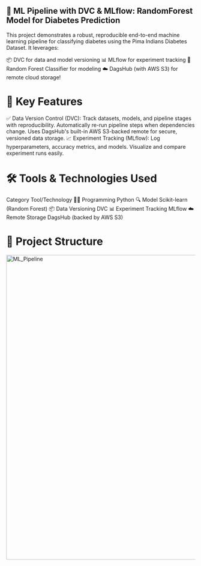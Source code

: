 ## 🧠 ML Pipeline with DVC & MLflow: RandomForest Model for Diabetes Prediction
This project demonstrates a robust, reproducible end-to-end machine learning pipeline for classifying diabetes using the Pima Indians Diabetes Dataset. It leverages:

📦 DVC for data and model versioning
📊 MLflow for experiment tracking
🌲 Random Forest Classifier for modeling
☁️ DagsHub (with AWS S3) for remote cloud storage!

# 🚀 Key Features
✅ Data Version Control (DVC):
Track datasets, models, and pipeline stages with reproducibility.
Automatically re-run pipeline steps when dependencies change.
Uses DagsHub's built-in AWS S3-backed remote for secure, versioned data storage.
📈 Experiment Tracking (MLflow):
Log hyperparameters, accuracy metrics, and models.
Visualize and compare experiment runs easily.

# 🛠️ Tools & Technologies Used
Category	Tool/Technology
👨‍💻 Programming	Python
🔍 Model	Scikit-learn (Random Forest)
📦 Data Versioning	DVC
📊 Experiment Tracking	MLflow
☁️ Remote Storage	DagsHub (backed by AWS S3)

# 🧬 Project Structure
<img width="1365" height="812" alt="ML_Pipeline" src="https://github.com/user-attachments/assets/79702f9b-b936-4609-96ae-bdb4afa346dc" />

